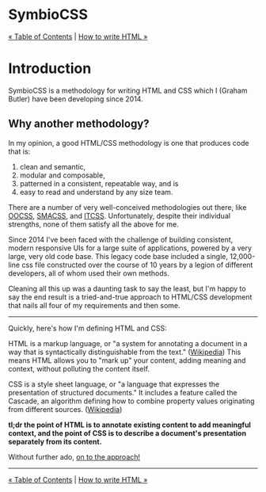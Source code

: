 # SymbioCSS

[&laquo; Table of Contents](https://github.com/gbdrummer/symbiocss) | [How to write HTML &raquo;](01_html.md)

# Introduction

SymbioCSS is a methodology for writing HTML and CSS which I (Graham Butler) have been developing since 2014.

## Why another methodology?
In my opinion, a good HTML/CSS methodology is one that produces code that is:

1. clean and semantic,
2. modular and composable,
3. patterned in a consistent, repeatable way, and is
4. easy to read and understand by any size team.

There are a number of very well-conceived methodologies out there, like [OOCSS](https://github.com/stubbornella/oocss/wiki), [SMACSS](https://smacss.com/), and [ITCSS](http://itcss.io/). Unfortunately, despite their individual strengths, none of them satisfy all the above for me.

Since 2014 I've been faced with the challenge of building consistent, modern responsive UIs for a large suite of applications, powered by a very large, very old code base. This legacy code base included a single, 12,000-line css file constructed over the course of 10 years by a legion of different developers, all of whom used their own methods.

Cleaning all this up was a daunting task to say the least, but I'm happy to say the end result is a tried-and-true approach to HTML/CSS development that nails all four of my requirements and then some.

---

Quickly, here's how I'm defining HTML and CSS:

HTML is a markup language, or "a system for annotating a document in a way that is syntactically distinguishable from the text." ([Wikipedia](https://en.wikipedia.org/wiki/Markup_language)) This means HTML allows you to "mark up" your content, adding meaning and context, without polluting the content itself.

CSS is a style sheet language, or "a language that expresses the presentation of structured documents." It includes a feature called the Cascade, an algorithm defining how to combine property values originating from different sources. ([Wikipedia](https://en.wikipedia.org/wiki/Style_sheet_language))

**tl;dr the point of HTML is to annotate existing content to add meaningful context, and the point of CSS is to describe a document's presentation separately from its content.**

Without further ado, [on to the approach!](01_html.md)

---
[&laquo; Table of Contents](https://github.com/gbdrummer/symbiocss) | [How to write HTML &raquo;](01_html.md)

